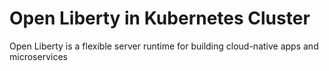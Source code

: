 # Open Liberty in Kubernetes Cluster

Open Liberty is a flexible server runtime for building cloud-native apps and microservices
